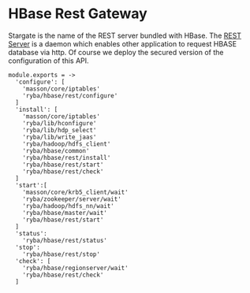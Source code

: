 
# HBase Rest Gateway
Stargate is the name of the REST server bundled with HBase.
The [REST Server](http://wiki.apache.org/hadoop/Hbase/Stargate) is a daemon which enables other application to request HBASE database via http.
Of course we deploy the secured version of the configuration of this API.

    module.exports = ->
      'configure': [
        'masson/core/iptables'
        'ryba/hbase/rest/configure'
      ]
      'install': [
        'masson/core/iptables'
        'ryba/lib/hconfigure'
        'ryba/lib/hdp_select'
        'ryba/lib/write_jaas'
        'ryba/hadoop/hdfs_client'
        'ryba/hbase/common'
        'ryba/hbase/rest/install'
        'ryba/hbase/rest/start'
        'ryba/hbase/rest/check'
      ]
      'start':[
        'masson/core/krb5_client/wait'
        'ryba/zookeeper/server/wait'
        'ryba/hadoop/hdfs_nn/wait'
        'ryba/hbase/master/wait'
        'ryba/hbase/rest/start'
      ]
      'status':
        'ryba/hbase/rest/status'
      'stop':
        'ryba/hbase/rest/stop'
      'check': [
        'ryba/hbase/regionserver/wait'
        'ryba/hbase/rest/check'
      ]

